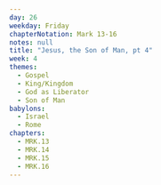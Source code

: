 ```yaml
---
day: 26
weekday: Friday
chapterNotation: Mark 13-16
notes: null
title: "Jesus, the Son of Man, pt 4"
week: 4
themes:
  - Gospel
  - King/Kingdom
  - God as Liberator
  - Son of Man
babylons:
  - Israel
  - Rome
chapters:
  - MRK.13
  - MRK.14
  - MRK.15
  - MRK.16
---
```

